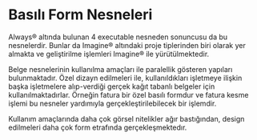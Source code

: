 # Basılı Form Nesneleri

Always® altında bulunan 4 executable nesneden sonuncusu da bu nesnelerdir. Bunlar da Imagine® altındaki proje tiplerinden biri olarak yer almakta ve geliştirilme işlemleri Imagine® ile yürütülmektedir.

Belge nesnelerinin kullanılma amaçları ile paralellik gösteren yapıları bulunmaktadır. Özel dizayn edilmeleri ile, kullanıldıkları işletmeye ilişkin başka işletmelere alıp-verdiği gerçek kağıt tabanlı belgeler için kullanılmaktadırlar. Örneğin fatura bir özel basılı formdur ve fatura kesme işlemi bu nesneler yardımıyla gerçekleştirilebilecek bir işlemdir.

Kullanım amaçlarında daha çok görsel nitelikler ağır bastığından, design edilmeleri daha çok form etrafında gerçekleşmektedır.
